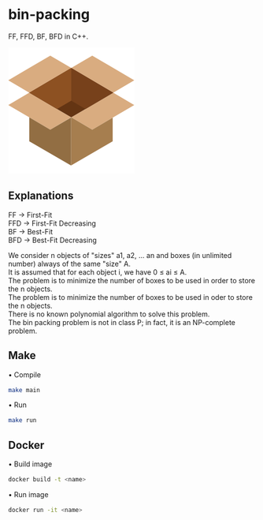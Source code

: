 # bin-packing
FF, FFD, BF, BFD in C++.  

![Alt text](assets/box.png?raw=true "Box")

##  Explanations

FF -> First-Fit  
FFD -> First-Fit Decreasing  
BF -> Best-Fit  
BFD -> Best-Fit Decreasing  

We consider n objects of "sizes" a1, a2, ... an and boxes (in unlimited number) always of the same "size" A.  
It is assumed that for each object i, we have 0 ≤ ai ≤ A.  
The problem is to minimize the number of boxes to be used in order to store the n objects.  
The problem is to minimize the number of boxes to be used in oder to store the n objects.  
There is no known polynomial algorithm to solve this problem.  
The bin packing problem is not in class P; in fact, it is an NP-complete problem.  

## Make

• Compile  

```sh
make main
```

• Run  

```sh
make run
```

## Docker

• Build image  

```sh
docker build -t <name>
```

• Run image  

```sh
docker run -it <name>
```